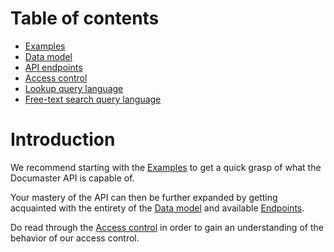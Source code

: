 # Table of contents

- [Examples](examples.md)
- [Data model](model.md)
- [API endpoints](endpoints.md)
- [Access control](access-control.md)
- [Lookup query language](lookup-query-language.md)
- [Free-text search query language](free-text-search-query-language.md)

# Introduction

We recommend starting with the [Examples](examples.md) to get a quick grasp of what the Documaster API is capable of.

Your mastery of the API can then be further expanded by getting acquainted with the entirety of the [Data model](model.md) and available [Endpoints](endpoints.md).

Do read through the [Access control](access-control.md) in order to gain an understanding of the behavior of our access control.